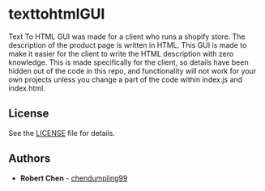 # texttohtmlGUI
Text To HTML GUI was made for a client who runs a shopify store. The description of the product page is written in HTML. This GUI is made to make it easier for the client to write the HTML description with zero knowledge. This is made specifically for the client, so details have been hidden out of the code in this repo, and functionality will not work for your own projects unless you change a part of the code within index.js and index.html.

## License

See the [LICENSE](https://github.com/chendumpling99/texttohtmlGUI/blob/master/LICENSE) file for details.

## Authors

  - **Robert Chen** -
    [chendumpling99](https://github.com/chendumpling99)

